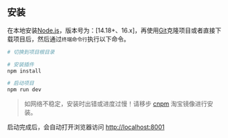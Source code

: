 
## 安装

在本地安装[Node.js](https://nodejs.org/en/)，版本号为：[14.18+、16.x]，再使用[Git](https://git-scm.com/)克隆项目或者直接下载项目后，然后通过`终端命令行`执行以下命令。

```bash
# 切换到项目根目录

# 安装插件
npm install

# 启动项目
npm run dev
```

> 如网络不稳定，安装时出错或进度过慢！请移步 [cnpm](https://npmmirror.com/) 淘宝镜像进行安装。

启动完成后，会自动打开浏览器访问 [http://localhost:8001](http://localhost:8001)


